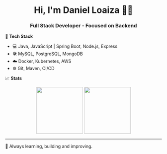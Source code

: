 <h1 align="center">Hi, I'm Daniel Loaiza 👨‍💻</h1>
<h3 align="center">Full Stack Developer - Focused on Backend</h3>

🔧 **Tech Stack**  
- 💻 Java, JavaScript | Spring Boot, Node.js, Express  
- 🛠️ MySQL, PostgreSQL, MongoDB  
- ☁️ Docker, Kubernetes, AWS  
- ⚙️ Git, Maven, CI/CD  

📈 **Stats**

<p align="center">
  <img src="https://github-readme-stats.vercel.app/api?username=loaiza000&show_icons=true&theme=github_dark" height="150"/>
  <img src="https://github-readme-stats.vercel.app/api/top-langs/?username=loaiza000&layout=compact&theme=github_dark" height="150"/>
</p>

---

🚀 Always learning, building and improving.
